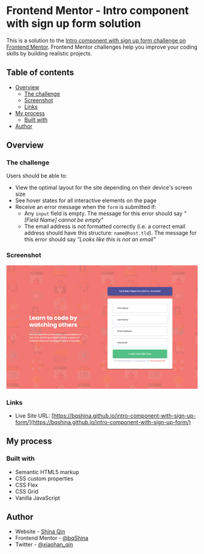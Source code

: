 # Frontend Mentor - Intro component with sign up form solution

This is a solution to the [Intro component with sign up form challenge on Frontend Mentor](https://www.frontendmentor.io/challenges/intro-component-with-signup-form-5cf91bd49edda32581d28fd1). Frontend Mentor challenges help you improve your coding skills by building realistic projects.

## Table of contents

- [Overview](#overview)
  - [The challenge](#the-challenge)
  - [Screenshot](#screenshot)
  - [Links](#links)
- [My process](#my-process)
  - [Built with](#built-with)
- [Author](#author)

## Overview

### The challenge

Users should be able to:

- View the optimal layout for the site depending on their device's screen size
- See hover states for all interactive elements on the page
- Receive an error message when the `form` is submitted if:
  - Any `input` field is empty. The message for this error should say _"[Field Name] cannot be empty"_
  - The email address is not formatted correctly (i.e. a correct email address should have this structure: `name@host.tld`). The message for this error should say _"Looks like this is not an email"_

### Screenshot

![](./images/screenshot.png)

### Links

- Live Site URL: [https://bqshina.github.io/intro-component-with-sign-up-form/](https://bqshina.github.io/intro-component-with-sign-up-form/)

## My process

### Built with

- Semantic HTML5 markup
- CSS custom properties
- CSS Flex
- CSS Grid
- Vanilla JavaScript

## Author

- Website - [Shina Qin](https://bqshina.github.io/My-Portfolio/)
- Frontend Mentor - [@bqShina](https://www.frontendmentor.io/profile/bqShina)
- Twitter - [@xiaohan_qin](https://www.twitter.com/xiaohan_qin)
